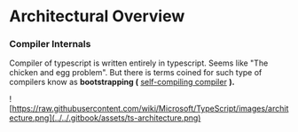 # Architectural Overview

### Compiler Internals

Compiler of typescript is written entirely in typescript. Seems like  "The chicken and egg problem". But there is terms coined for such type of compilers know as **bootstrapping \(** [self-compiling compiler](https://en.wikipedia.org/wiki/Self-hosting_compiler) **\).** 



![https://raw.githubusercontent.com/wiki/Microsoft/TypeScript/images/architecture.png](../../.gitbook/assets/ts-architecture.png)



